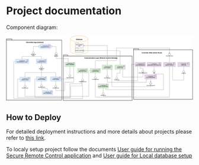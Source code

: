 # Project documentation
Component diagram:

![CompontentDiagram](/Documentation/DiagramComponent.png)

## How to Deploy

For detailed deployment instructions and more details about projects please refer to [this link](https://drive.google.com/drive/folders/1gqnscMsZbwMxNB9ANA_AOdNzyyCYCCV_).

To localy setup project follow the documents [User guide for running the Secure Remote Control application](/Documentation/Uputstvo%20za%20pokretanje%20-%20G123.pdf) and [User guide for Local database setup](/Documentation/Uputstvo%20za%20bazu%20-%20G123.pdf)
